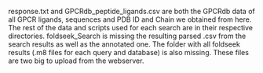 response.txt and GPCRdb_peptide_ligands.csv are both the GPCRdb data of all GPCR ligands, sequences and PDB ID and Chain we obtained from here. 
The rest of the data and scripts used for each search are in their respective directories. 
foldseek_Search is missing the resulting parsed .csv from the search results as well as the annotated one. The folder with all foldseek results (.m8 files for each query and database) is also missing. 
These files are two big to upload from the webserver. 
